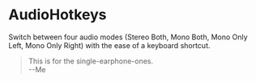 # AudioHotkeys
Switch between four audio modes (Stereo Both, Mono Both, Mono Only Left, Mono Only Right) with the ease of a keyboard shortcut.


> This is for the single-earphone-ones.  
> --Me
